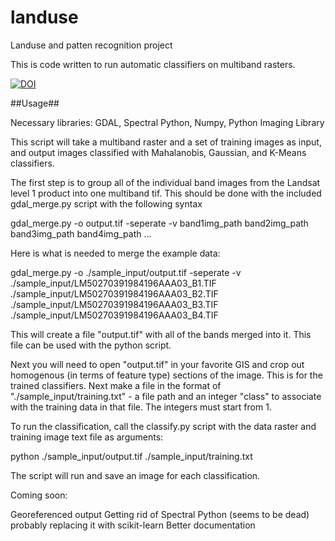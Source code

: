 # landuse
Landuse and patten recognition project

This is code written to run automatic classifiers on multiband rasters.

[![DOI](https://zenodo.org/badge/63271494.svg)](https://zenodo.org/badge/latestdoi/63271494)

##Usage##

Necessary libraries: GDAL, Spectral Python, Numpy, Python Imaging Library

This script will take a multiband raster and a set of training images as input, and output images classified with Mahalanobis, Gaussian, and K-Means classifiers. 

The first step is to group all of the individual band images from the Landsat level 1 product into one multiband tif. This should be done with the included gdal_merge.py script with the following syntax

gdal_merge.py -o output.tif -seperate -v band1img_path band2img_path band3img_path band4img_path ...

Here is what is needed to merge the example data:

gdal_merge.py -o ./sample_input/output.tif -seperate -v ./sample_input/LM50270391984196AAA03_B1.TIF ./sample_input/LM50270391984196AAA03_B2.TIF ./sample_input/LM50270391984196AAA03_B3.TIF ./sample_input/LM50270391984196AAA03_B4.TIF

This will create a file "output.tif" with all of the bands merged into it. This file can be used with the python script.

Next you will need to open "output.tif" in your favorite GIS and crop out homogenous (in terms of feature type) sections of the image. This is for the trained classifiers. Next make a file in the format of "./sample_input/training.txt" - a file path and an integer "class" to associate with the training data in that file. The integers must start from 1.

To run the classification, call the classify.py script with the data raster and training image text file as arguments:

python ./sample_input/output.tif ./sample_input/training.txt

The script will run and save an image for each classification.


Coming soon:

Georeferenced output
Getting rid of Spectral Python (seems to be dead) probably replacing it with scikit-learn
Better documentation
